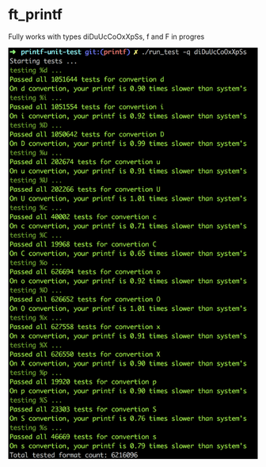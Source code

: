 # ft_printf
Fully works with types diDuUcCoOxXpSs, f and F in progres

![Test result](https://raw.githubusercontent.com/sabrusrin/ft_printf/master/images/test.png)
